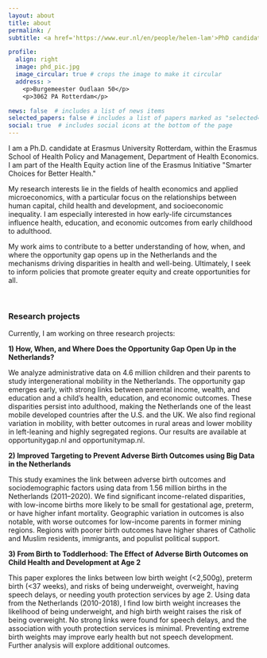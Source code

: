 ```yaml
---
layout: about
title: about
permalink: /
subtitle: <a href='https://www.eur.nl/en/people/helen-lam'>PhD candidate Health Economics & Applied Microeconomics</a>

profile:
  align: right
  image: phd_pic.jpg
  image_circular: true # crops the image to make it circular
  address: >
    <p>Burgemeester Oudlaan 50</p>
    <p>3062 PA Rotterdam</p>

news: false  # includes a list of news items
selected_papers: false # includes a list of papers marked as "selected={true}"
social: true  # includes social icons at the bottom of the page
---
```


I am a Ph.D. candidate at Erasmus University Rotterdam, within the Erasmus School of Health Policy and Management, Department of Health Economics. I am part of the Health Equity action line of the Erasmus Initiative "Smarter Choices for Better Health."

My research interests lie in the fields of health economics and applied microeconomics, with a particular focus on the relationships between human capital, child health and development, and socioeconomic inequality. I am especially interested in how early-life circumstances influence health, education, and economic outcomes from early childhood to adulthood.

My work aims to contribute to a better understanding of how, when, and where the opportunity gap opens up in the Netherlands and the mechanisms driving disparities in health and well-being. Ultimately, I seek to inform policies that promote greater equity and create opportunities for all.


&nbsp;
### Research projects

Currently, I am working on three research projects:

**1) How, When, and Where Does the Opportunity Gap Open Up in the Netherlands?**

We analyze administrative data on 4.6 million children and their parents to study intergenerational mobility in the Netherlands. The opportunity gap emerges early, with strong links between parental income, wealth, and education and a child’s health, education, and economic outcomes. These disparities persist into adulthood, making the Netherlands one of the least mobile developed countries after the U.S. and the UK. We also find regional variation in mobility, with better outcomes in rural areas and lower mobility in left-leaning and highly segregated regions. Our results are available at opportunitygap.nl and opportunitymap.nl.


**2) Improved Targeting to Prevent Adverse Birth Outcomes using Big Data in the Netherlands**

This study examines the link between adverse birth outcomes and sociodemographic factors using data from 1.56 million births in the Netherlands (2011–2020). We find significant income-related disparities, with low-income births more likely to be small for gestational age, preterm, or have higher infant mortality. Geographic variation in outcomes is also notable, with worse outcomes for low-income parents in former mining regions. Regions with poorer birth outcomes have higher shares of Catholic and Muslim residents, immigrants, and populist political support.

**3) From Birth to Toddlerhood: The Effect of Adverse Birth Outcomes on Child Health and Development at Age 2**

This paper explores the links between low birth weight (<2,500g), preterm birth (<37 weeks), and risks of being underweight, overweight, having speech delays, or needing youth protection services by age 2. Using data from the Netherlands (2010-2018), I find low birth weight increases the likelihood of being underweight, and high birth weight raises the risk of being overweight. No strong links were found for speech delays, and the association with youth protection services is minimal. Preventing extreme birth weights may improve early health but not speech development. Further analysis will explore additional outcomes.